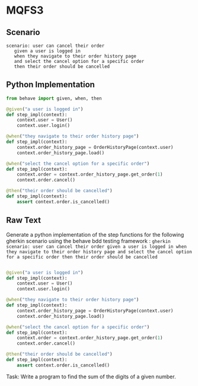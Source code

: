 # MQFS3
## Scenario
```gherkin
scenario: user can cancel their order 
   given a user is logged in 
   when they navigate to their order history page 
   and select the cancel option for a specific order 
   then their order should be cancelled
```


## Python Implementation
```python
from behave import given, when, then

@given("a user is logged in")
def step_impl(context):
    context.user = User()
    context.user.login()

@when("they navigate to their order history page")
def step_impl(context):
    context.order_history_page = OrderHistoryPage(context.user)
    context.order_history_page.load()

@when("select the cancel option for a specific order")
def step_impl(context):
    context.order = context.order_history_page.get_order(1)
    context.order.cancel()

@then("their order should be cancelled")
def step_impl(context):
    assert context.order.is_cancelled()
```


## Raw Text
Generate a python implementation of the step functions for the following gherkin scenario using the behave bdd testing framework : ```gherkin scenario: user can cancel their order given a user is logged in when they navigate to their order history page and select the cancel option for a specific order then their order should be cancelled ```



```python from behave import given, when, then

@given("a user is logged in")
def step_impl(context):
    context.user = User()
    context.user.login()

@when("they navigate to their order history page")
def step_impl(context):
    context.order_history_page = OrderHistoryPage(context.user)
    context.order_history_page.load()

@when("select the cancel option for a specific order")
def step_impl(context):
    context.order = context.order_history_page.get_order(1)
    context.order.cancel()

@then("their order should be cancelled")
def step_impl(context):
    assert context.order.is_cancelled()
```

Task: Write a program to find the sum of the digits of a given number.

